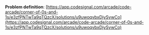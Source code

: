 **Problem definition**:
[https://app.codesignal.com/arcade/code-arcade/corner-of-0s-and-1s/e3zfPNTwTa9qTQzcX/solutions/u9uwoqvbxDjySywCo](https://app.codesignal.com/arcade/code-arcade/corner-of-0s-and-1s/e3zfPNTwTa9qTQzcX/solutions/u9uwoqvbxDjySywCo)
